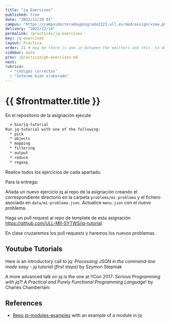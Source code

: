 ```yaml
---
title: "jq Exercises"
published: true
date: "2022/11/29 01"
campus: "https://campusdoctoradoyposgrado2223.ull.es/mod/assign/view.php?id=35670"
delivery: "2022/12/14"
permalink: /practicas/jq-exercises
key: jq-exercises
layout: Practica
order: 21 # may be there is one in between the emitters and this. to decide
sidebar: auto
prev: /practicas/gh-exercises.md
next: 
rubrica:
  - "códigos correctos"
  - "Informe bien elaborado"
---
```


# {{ $frontmatter.title }}


En el repositorio de la asignación ejecute 

```bash
  ✗ bin/jq-tutorial
Run jq-tutorial with one of the following:
  * pick
  * objects
  * mapping
  * filtering
  * output
  * reduce
  * regexp
```

Realice todos los ejercicios de cada apartado.

Para la entrega:

Añada un nuevo ejercicio jq al repo de la asignación creando el  correspondiente directorio en la carpeta `problems/mi-problema` y el fichero asociado en `data/mi-problema.json`. Actualice `menu.json` con el nuevo problema.

Haga un pull request al repo de template de esta asignación <https://github.com/ULL-MII-SYTWS/jq-tutorial>.

En clase cruzaremos los pull requests y haremos los nuevos problemas.

## Youtube Tutorials

Here is an introductory call to jq: *Processing JSON in the command-line made easy - jq tutorial (first steps)* by Szymon Stepniak

<youtube id="FSn_38gDvzM"></youtube>

A more advanced talk on jq is the one at !!Con 2017: *Serious Programming with jq?! A Practical and Purely Functional Programming Language*! by Charles Chamberlain:

<youtube id="https://youtu.be/PS_9pyIASvQ"></youtube>

## References

* [Repo jq-modules-examples](https://github.com/ULL-MII-SYTWS/jq-modules-example) with an example of a module in jq